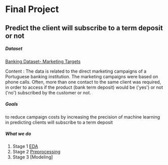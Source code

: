 # Final Project 
##  Predict the client will subscribe to a term deposit or not


##### Dataset 

[Banking Dataset- Marketing Targets](https://www.kaggle.com/datasets/prakharrathi25/banking-dataset-marketing-targets)

Content :
The data is related to the direct marketing campaigns of a Portuguese banking institution. The marketing campaigns were based on phone calls. Often, more than one contact to the same client was required, in order to access if the product (bank term deposit) would be ('yes') or not ('no') subscribed by the customer or not.

##### Goals
to reduce campaign costs by increasing the precision of machine learning in predicting clients will subscribe to a term deposit 


##### What we do
1. Stage 1 [EDA](https://github.com/jundanaa/PROJECT_RAKAMIN/tree/c3bfd7cee813a1499d656308a4c28ee6e75452d5/EDA)
2. Stage 2 [Preprocessing](https://github.com/jundanaa/PROJECT_RAKAMIN/tree/c3bfd7cee813a1499d656308a4c28ee6e75452d5/Data%20Preprocessing)
3. Stage 3 [Modeling]


